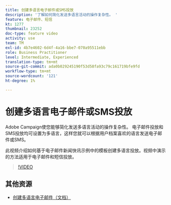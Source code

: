 ```yaml
---
title: 创建多语言电子邮件或SMS投放
description: '了解如何简化发送多语言活动的操作复杂性。 '
feature: 电子邮件、短信
kt: 1277
thumbnail: 23252
doc-type: feature video
activity: use
team: TM
exl-id: 4b7e4602-6d4f-4a16-bbe7-070a95511ebb
role: Business Practitioner
level: Intermediate, Experienced
translation-type: tm+mt
source-git-commit: ada0b029245190f53d58fa93c79c161719bfe9fd
workflow-type: tm+mt
source-wordcount: '121'
ht-degree: 1%

---
```


# 创建多语言电子邮件或SMS投放

Adobe Campaign使您能够简化发送多语言活动的操作复杂性。 电子邮件投放和SMS投放均可设置为多语言，这样您就可以根据用户档案喜欢的语言发送电子邮件或SMS。

此视频介绍如何基于电子邮件新闻快讯示例中的模板创建多语言投放。视频中演示的方法适用于电子邮件和短信投放。

>[!VIDEO](https://video.tv.adobe.com/v/23252?quality=12)

## 其他资源

* [创建多语言电子邮件（文档）](https://docs.adobe.com/content/help/en/campaign-standard/using/communication-channels/email-messages/creating-a-multilingual-email.html)
